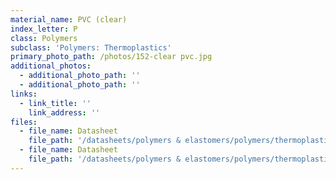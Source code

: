 ```yaml
---
material_name: PVC (clear)
index_letter: P
class: Polymers
subclass: 'Polymers: Thermoplastics'
primary_photo_path: /photos/152-clear pvc.jpg
additional_photos:
  - additional_photo_path: ''
  - additional_photo_path: ''
links:
  - link_title: ''
    link_address: ''
files:
  - file_name: Datasheet
    file_path: '/datasheets/polymers & elastomers/polymers/thermoplastics/polyvinylchloride (tppvc).pdf'
  - file_name: Datasheet
    file_path: '/datasheets/polymers & elastomers/polymers/thermoplastics/pvc clear.pdf'
---
```


